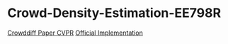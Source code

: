 # Crowd-Density-Estimation-EE798R
[Crowddiff Paper CVPR](https://arxiv.org/pdf/2303.12790)
[Official Implementation](https://github.com/dylran/crowddiff.git)

